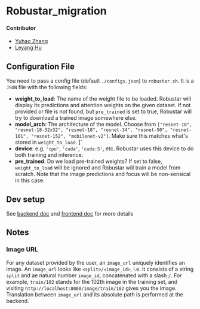 # Robustar_migration

#### Contributor
- [Yuhao Zhang](mailto:yhao.zhang98@gmail.com)
- [Leyang Hu](mailto:leonleyanghu@gmail.com)

## Configuration File
You need to pass a config file (default `./configs.json`) to `robustar.sh`. It is a `JSON` file with the following fields:

- **weight_to_load**: The name of the weight file to be loaded. Robustar will display its predictions and attention weights on the given dataset. If not provided or file is not found, but `pre_trained` is set to true, Robustar will try to download a trained image somewhere else.
- **model_arch**: The architecture of the model. Choose from `["resnet-18", "resnet-18-32x32", "resnet-18", "resnet-34", "resnet-50", "resnet-101", "resnet-152", "mobilenet-v2"]`. Make sure this matches what's stored in `weight_to_load`.
]`
- **device**: e.g. `'cpu'`, `'cuda'`, `'cuda:5'`, etc. Robustar uses this device to do both training and inference.
- **pre_trained**: Do we load pre-trained weights? If set to false, `weight_to_load` will be ignored and Robustar will train a model from scratch. Note that the image predictions and focus will be non-sensical in this case.




## Dev setup 

See [backend doc](./back-end/README.md) and [frontend doc](./front-end/README.md) for more details


## Notes
### Image URL
For any dataset provided by the user, an `image_url` uniquely identifies an image. An `image_url` looks like `<split>/<image_id>`, i.e. it consists of a string `split` and ae natural number `image_id`, concatenated with a slash `/`. For example, `train/102` stands for the 102th image in the training set, and visiting `http://localhost:8000/image/train/102` gives you the image. Translation between `image_url` and its absolute path is performed at the backend.